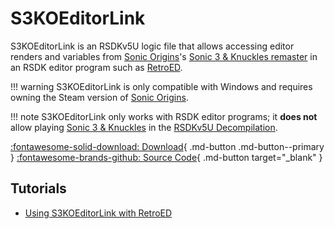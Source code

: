 # S3KOEditorLink

S3KOEditorLink is an RSDKv5U logic file that allows accessing editor renders and variables from [Sonic Origins](/Games/SonicOrigins/README.md)'s [Sonic 3 & Knuckles remaster](TODO) in an RSDK editor program such as [RetroED](../RetroED/README.md).

!!! warning
    S3KOEditorLink is only compatible with Windows and requires owning the Steam version of [Sonic Origins](/Games/SonicOrigins/README.md).

!!! note
    S3KOEditorLink only works with RSDK editor programs; it **does not** allow playing [Sonic 3 & Knuckles](TODO) in the [RSDKv5U Decompilation](/RSDKv5/Decompilation.md).

[:fontawesome-solid-download: Download](https://github.com/RSDKModding/S3KOEditorLink/releases){ .md-button .md-button--primary }
[:fontawesome-brands-github: Source Code](https://github.com/RSDKModding/S3KOEditorLink){ .md-button target="_blank" }

## Tutorials
- [Using S3KOEditorLink with RetroED](/Guides/RetroED/S3KOEditorLink.md)